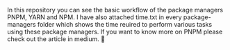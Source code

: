 In this repository you can see the basic workflow of the package managers PNPM, YARN and NPM. I have also attached time.txt in every package-managers folder which shows the time reuired to perform various tasks using these package managers.
If you want to know more on PNPM please check out the article in medium.
🙏
